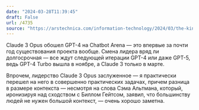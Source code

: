 ```yaml
---
date: "2024-03-28T11:39:45"
draft: False
url: /4735
source: "https://arstechnica.com/information-technology/2024/03/the-king-is-dead-claude-3-surpasses-gpt-4-on-chatbot-arena-for-the-first-time/"
---
```


Claude 3 Opus обошел GPT-4 на Chatbot Arena — это впервые за почти год существования проекта вообще. Смена лидера вряд ли долгосрочная — все ждут следующей итерации GPT-4 или даже GPT-5, ведь GPT-4 Turbo вышла в ноябре, а Claude 3 только в марте. 

Впрочем, лидерство Claude 3 Opus заслуженное — я практически перешел на него в совершенно практических задачах, причем разница в размере контекста — несмотря на слова Сэма Альтмана, который, иронизируя над сходством с Биллом Гейтсом, заявил, что большинству людей не нужен большой контекст, — очень хорошо заметна.

